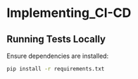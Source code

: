 # Implementing_CI-CD
## Running Tests Locally
Ensure dependencies are installed:
```bash
pip install -r requirements.txt

